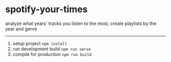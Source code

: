 # spotify-your-times
analyze what years' tracks you listen to the most, create playlists by the year and genre

---
 1. setup project `npm install`
 2. run development build `npm run serve`
 3. compile for production `npm run build`